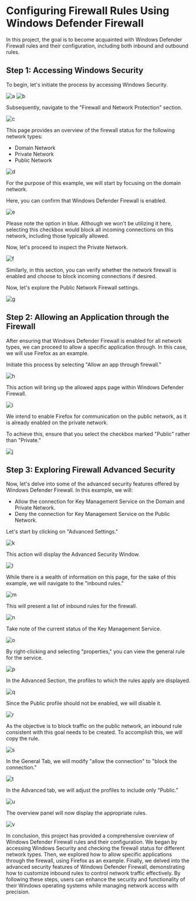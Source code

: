 # Configuring Firewall Rules Using Windows Defender Firewall

In this project, the goal is to become acquainted with Windows Defender Firewall rules and their configuration, including both inbound and outbound rules.

## Step 1: Accessing Windows Security

To begin, let's initiate the process by accessing Windows Security. 

![a](https://github.com/wjbuttoniv/Windows-Defender-Firewall/blob/main/Windows-Defender-Firewall/Pasted%20image%2020231031111813.png?raw=true)
![b](https://github.com/wjbuttoniv/Windows-Defender-Firewall/blob/main/Windows-Defender-Firewall/Pasted%20image%2020231031111835.png?raw=true)

Subsequently, navigate to the "Firewall and Network Protection" section.

![c](https://github.com/wjbuttoniv/Windows-Defender-Firewall/blob/main/Windows-Defender-Firewall/Pasted%20image%2020231031111924.png?raw=true)

This page provides an overview of the firewall status for the following network types:
- Domain Network
- Private Network
- Public Network

![d](https://github.com/wjbuttoniv/Windows-Defender-Firewall/blob/main/Windows-Defender-Firewall/Pasted%20image%2020231031112122.png?raw=true)

For the purpose of this example, we will start by focusing on the domain network.

Here, you can confirm that Windows Defender Firewall is enabled.

![e](https://github.com/wjbuttoniv/Windows-Defender-Firewall/blob/main/Windows-Defender-Firewall/Pasted%20image%2020231031112349.png?raw=true)

Please note the option in blue. Although we won't be utilizing it here, selecting this checkbox would block all incoming connections on this network, including those typically allowed.

Now, let's proceed to inspect the Private Network.

![f](https://github.com/wjbuttoniv/Windows-Defender-Firewall/blob/main/Windows-Defender-Firewall/Pasted%20image%2020231031112547.png?raw=true)

Similarly, in this section, you can verify whether the network firewall is enabled and choose to block incoming connections if desired.

Now, let's explore the Public Network Firewall settings.

![g](https://github.com/wjbuttoniv/Windows-Defender-Firewall/blob/main/Windows-Defender-Firewall/Pasted%20image%2020231031112741.png?raw=true)

## Step 2: Allowing an Application through the Firewall

After ensuring that Windows Defender Firewall is enabled for all network types, we can proceed to allow a specific application through. In this case, we will use Firefox as an example.

Initiate this process by selecting "Allow an app through firewall."

![h](https://github.com/wjbuttoniv/Windows-Defender-Firewall/blob/main/Windows-Defender-Firewall/Pasted%20image%2020231031113016.png?raw=true)

This action will bring up the allowed apps page within Windows Defender Firewall.

![i](https://github.com/wjbuttoniv/Windows-Defender-Firewall/blob/main/Windows-Defender-Firewall/Pasted%20image%2020231031113059.png?raw=true)

We intend to enable Firefox for communication on the public network, as it is already enabled on the private network.

To achieve this, ensure that you select the checkbox marked "Public" rather than "Private."

![j](https://github.com/wjbuttoniv/Windows-Defender-Firewall/blob/main/Windows-Defender-Firewall/Pasted%20image%2020231031113303.png?raw=true)

## Step 3: Exploring Firewall Advanced Security

Now, let's delve into some of the advanced security features offered by Windows Defender Firewall. In this example, we will:

- Allow the connection for Key Management Service on the Domain and Private Network.
- Deny the connection for Key Management Service on the Public Network.

Let's start by clicking on "Advanced Settings."

![k](https://github.com/wjbuttoniv/Windows-Defender-Firewall/blob/main/Windows-Defender-Firewall/Pasted%20image%2020231031113629.png?raw=true)

This action will display the Advanced Security Window.

![l](https://github.com/wjbuttoniv/Windows-Defender-Firewall/blob/main/Windows-Defender-Firewall/Pasted%20image%2020231031113749.png?raw=true)

While there is a wealth of information on this page, for the sake of this example, we will navigate to the "inbound rules."

![m](https://github.com/wjbuttoniv/Windows-Defender-Firewall/blob/main/Windows-Defender-Firewall/Pasted%20image%2020231031114514.png?raw=true)

This will present a list of inbound rules for the firewall.

![n](https://github.com/wjbuttoniv/Windows-Defender-Firewall/blob/main/Windows-Defender-Firewall/Pasted%20image%2020231031114902.png?raw=true)

Take note of the current status of the Key Management Service.

![o](https://github.com/wjbuttoniv/Windows-Defender-Firewall/blob/main/Windows-Defender-Firewall/Pasted%20image%2020231031115035.png?raw=true)

By right-clicking and selecting "properties," you can view the general rule for the service.

![p](https://github.com/wjbuttoniv/Windows-Defender-Firewall/blob/main/Windows-Defender-Firewall/Pasted%20image%2020231031115311.png?raw=true)

In the Advanced Section, the profiles to which the rules apply are displayed.

![q](https://github.com/wjbuttoniv/Windows-Defender-Firewall/blob/main/Windows-Defender-Firewall/Pasted%20image%2020231031115547.png?raw=true)

Since the Public profile should not be enabled, we will disable it.

![r](https://github.com/wjbuttoniv/Windows-Defender-Firewall/blob/main/Windows-Defender-Firewall/Pasted%20image%2020231031115648.png?raw=true)

As the objective is to block traffic on the public network, an inbound rule consistent with this goal needs to be created. To accomplish this, we will copy the rule.

![s](https://github.com/wjbuttoniv/Windows-Defender-Firewall/blob/main/Windows-Defender-Firewall/Pasted%20image%2020231031120308.png?raw=true)

In the General Tab, we will modify "allow the connection" to "block the connection."

![t](https://github.com/wjbuttoniv/Windows-Defender-Firewall/blob/main/Windows-Defender-Firewall/Pasted%20image%2020231031120354.png?raw=true)

In the Advanced tab, we will adjust the profiles to include only "Public."

![u](https://github.com/wjbuttoniv/Windows-Defender-Firewall/blob/main/Windows-Defender-Firewall/Pasted%20image%2020231031120450.png?raw=true)

The overview panel will now display the appropriate rules.

![v](https://github.com/wjbuttoniv/Windows-Defender-Firewall/blob/main/Windows-Defender-Firewall/Pasted%20image%2020231031120734.png?raw=true)

In conclusion, this project has provided a comprehensive overview of Windows Defender Firewall rules and their configuration. We began by accessing Windows Security and checking the firewall status for different network types. Then, we explored how to allow specific applications through the firewall, using Firefox as an example. Finally, we delved into the advanced security features of Windows Defender Firewall, demonstrating how to customize inbound rules to control network traffic effectively. By following these steps, users can enhance the security and functionality of their Windows operating systems while managing network access with precision.
